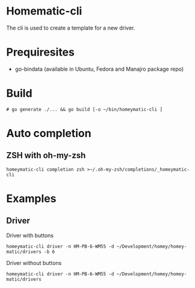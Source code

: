 # Homematic-cli

The cli is used to create a template for a new driver.

# Prequiresites

- go-bindata (available in Ubuntu, Fedora and Manajro package repo)

# Build

```
# go generate ./... && go build [-o ~/bin/homeymatic-cli ]
```

# Auto completion

## ZSH with oh-my-zsh

```
homeymatic-cli completion zsh >~/.oh-my-zsh/completions/_homeymatic-cli
```

# Examples

## Driver

Driver with buttons
```
homeymatic-cli driver -n HM-PB-6-WM55 -d ~/Development/homey/homey-matic/drivers -b 6
```

Driver without buttons
```
homeymatic-cli driver -n HM-PB-6-WM55 -d ~/Development/homey/homey-matic/drivers
```

